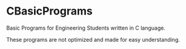 # CBasicPrograms
Basic Programs for Engineering Students written in C language.

These programs are not optimized and made for easy understanding.
